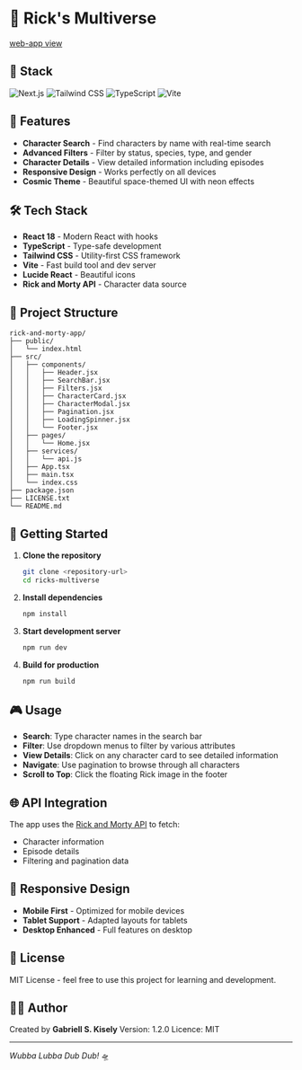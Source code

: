 # 🚀 Rick's Multiverse

[web-app view](src/assets/view_page.png)

## 🚀 Stack

![Next.js](https://img.shields.io/badge/React-18.3.1-blue?logo=react)
![Tailwind CSS](https://img.shields.io/badge/Tailwind_CSS-3.4.1-38B2AC?logo=tailwind-css)
![TypeScript](https://img.shields.io/badge/TypeScript-5.5.3-blue?logo=typescript)
![Vite](https://img.shields.io/badge/Vite-5.4.2-646CFF?logo=vite)

## 🌟 Features

- **Character Search** - Find characters by name with real-time search
- **Advanced Filters** - Filter by status, species, type, and gender
- **Character Details** - View detailed information including episodes
- **Responsive Design** - Works perfectly on all devices
- **Cosmic Theme** - Beautiful space-themed UI with neon effects

## 🛠️ Tech Stack

- **React 18** - Modern React with hooks
- **TypeScript** - Type-safe development
- **Tailwind CSS** - Utility-first CSS framework
- **Vite** - Fast build tool and dev server
- **Lucide React** - Beautiful icons
- **Rick and Morty API** - Character data source

## 📁 Project Structure

```
rick-and-morty-app/
├── public/
│   └── index.html
├── src/
│   ├── components/
│   │   ├── Header.jsx          
│   │   ├── SearchBar.jsx       
│   │   ├── Filters.jsx        
│   │   ├── CharacterCard.jsx   
│   │   ├── CharacterModal.jsx  
│   │   ├── Pagination.jsx      
│   │   ├── LoadingSpinner.jsx  
│   │   └── Footer.jsx          
│   ├── pages/
│   │   └── Home.jsx            
│   ├── services/
│   │   └── api.js              
│   ├── App.tsx                 
│   ├── main.tsx                
│   └── index.css               
├── package.json
├── LICENSE.txt
└── README.md
```

## 🚀 Getting Started

1. **Clone the repository**
   ```bash
   git clone <repository-url>
   cd ricks-multiverse
   ```

2. **Install dependencies**
   ```bash
   npm install
   ```

3. **Start development server**
   ```bash
   npm run dev
   ```

4. **Build for production**
   ```bash
   npm run build
   ```

## 🎮 Usage

- **Search**: Type character names in the search bar
- **Filter**: Use dropdown menus to filter by various attributes
- **View Details**: Click on any character card to see detailed information
- **Navigate**: Use pagination to browse through all characters
- **Scroll to Top**: Click the floating Rick image in the footer

## 🌐 API Integration

The app uses the [Rick and Morty API](https://rickandmortyapi.com/) to fetch:
- Character information
- Episode details
- Filtering and pagination data

## 📱 Responsive Design

- **Mobile First** - Optimized for mobile devices
- **Tablet Support** - Adapted layouts for tablets
- **Desktop Enhanced** - Full features on desktop

## 📄 License

MIT License - feel free to use this project for learning and development.

## 👨‍💻 Author

Created by **Gabriell S. Kisely**
Version: 1.2.0
Licence: MIT

---

*Wubba Lubba Dub Dub!* 🛸
